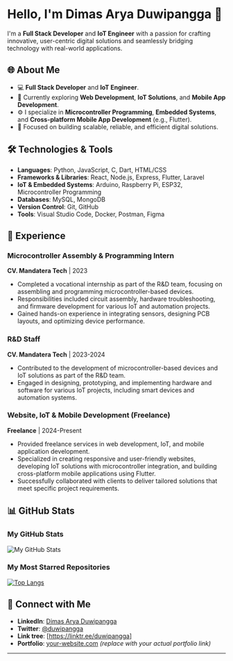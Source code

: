 
# Hello, I'm **Dimas Arya Duwipangga** 👋

I'm a **Full Stack Developer** and **IoT Engineer** with a passion for crafting innovative, user-centric digital solutions and seamlessly bridging technology with real-world applications.

## 🌐 About Me

- 💻 **Full Stack Developer** and **IoT Engineer**.
- 🌱 Currently exploring **Web Development**, **IoT Solutions**, and **Mobile App Development**.
- ⚙️ I specialize in **Microcontroller Programming**, **Embedded Systems**, and **Cross-platform Mobile App Development** (e.g., Flutter).
- 🎯 Focused on building scalable, reliable, and efficient digital solutions.

## 🛠️ Technologies & Tools

- **Languages**: Python, JavaScript, C, Dart, HTML/CSS
- **Frameworks & Libraries**: React, Node.js, Express, Flutter, Laravel
- **IoT & Embedded Systems**: Arduino, Raspberry Pi, ESP32, Microcontroller Programming
- **Databases**: MySQL, MongoDB
- **Version Control**: Git, GitHub
- **Tools**: Visual Studio Code, Docker, Postman, Figma

## 🚀 Experience

### **Microcontroller Assembly & Programming Intern**  
**CV. Mandatera Tech** | 2023  
- Completed a vocational internship as part of the R&D team, focusing on assembling and programming microcontroller-based devices.
- Responsibilities included circuit assembly, hardware troubleshooting, and firmware development for various IoT and automation projects.
- Gained hands-on experience in integrating sensors, designing PCB layouts, and optimizing device performance.

### **R&D Staff**  
**CV. Mandatera Tech** | 2023-2024  
- Contributed to the development of microcontroller-based devices and IoT solutions as part of the R&D team.
- Engaged in designing, prototyping, and implementing hardware and software for various IoT projects, including smart devices and automation systems.

### **Website, IoT & Mobile Development (Freelance)**  
**Freelance** | 2024-Present  
- Provided freelance services in web development, IoT, and mobile application development.
- Specialized in creating responsive and user-friendly websites, developing IoT solutions with microcontroller integration, and building cross-platform mobile applications using Flutter.
- Successfully collaborated with clients to deliver tailored solutions that meet specific project requirements.

## 📊 GitHub Stats

### My GitHub Stats

![My GitHub Stats](https://github-readme-stats.vercel.app/api?username=duwipangga&show_icons=true&hide_title=true&count_private=true&hide=prs)

### My Most Starred Repositories

[![Top Langs](https://github-readme-stats.vercel.app/api/top-langs/?username=duwipangga&layout=compact&langs_count=6)](https://github.com/duwipangga)

## 📣 Connect with Me

- **LinkedIn**: [Dimas Arya Duwipangga](https://www.linkedin.com/in/dimas-arya-duwipangga/)
- **Twitter**: [@duwipangga](https://twitter.com/duwipangga)
- **Link tree**: [https://linktr.ee/duwipangga]
- **Portfolio**: [your-website.com](https://your-website.com) *(replace with your actual portfolio link)*

---

<!---
DUWIPANGGA/DUWIPANGGA is a ✨ special ✨ repository because its `README.md` (this file) appears on your GitHub profile.
You can click the Preview link to take a look at your changes.
--->
